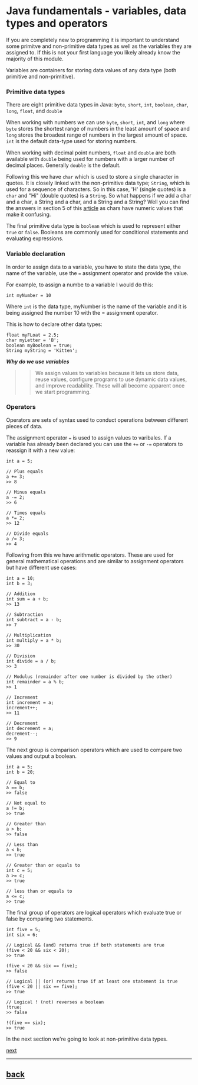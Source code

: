 # Java fundamentals - variables, data types and operators

If you are completely new to programming it is important to understand some primitve and non-primitive data types as well as the variables they are assigned to. If this is not your first language you likely already know the majority of this module.

Variables are containers for storing data values of any data type (both primitive and non-primitive).

### Primitive data types

There are eight primitive data types in Java: `byte`, `short`, `int`, `boolean`, `char`, `long`, `float`, and `double`

When working with numbers we can use `byte`, `short`, `int`, and `long` where `byte` stores the shortest range of numbers in the least amount of space and `long` stores the broadest range of numbers in the largest amount of space. `int` is the default data-type used for storing numbers.

When working with decimal point numbers, `float` and `double` are both available with `double` being used for numbers with a larger number of decimal places. Generally `double` is the default.

Following this we have `char` which is used to store a single character in quotes. It is closely linked with the non-primitive data type; `String`, which is used for a sequence of characters. So in this case, 'H' (single quotes) is a `char` and "Hi" (double quotes) is a `String`. So what happens if we add a char and a char, a String and a char, and a String and a String? Well you can find the answers in section 5 of this [article](https://www.baeldung.com/java-char-vs-string) as chars have numeric values that make it confusing.

The final primitive data type is `boolean` which is used to represent either `true` or `false`. Booleans are commonly used for conditional statements and evaluating expressions.

### Variable declaration

In order to assign data to a variable, you have to state the data type, the name of the variable, use the `=` assignment operator and provide the value.

For example, to assign a numbe to a variable I would do this:

```
int myNumber = 10
```

Where `int` is the data type, myNumber is the name of the variable and it is being assigned the number 10 with the = assignment operator.

This is how to declare other data types:

```
float myFLoat = 2.5;
char myLetter = 'B';
boolean myBoolean = true;
String myString = 'Kitten';
```

**_Why do we use variables_**

> > We assign values to variables because it lets us store data, reuse values, configure programs to use dynamic data values, and improve readability. These will all become apparent once we start programming.

### Operators

Operators are sets of syntax used to conduct operations between different pieces of data.

The assignment operator `=` is used to assign values to varibales. If a variable has already been declared you can use the `+=` or `-=` operators to reassign it with a new value:

```
int a = 5;

// Plus equals
a += 3;
>> 8

// Minus equals
a -= 2;
>> 6

// Times equals
a *= 2;
>> 12

// Divide equals
a /= 3;
>> 4
```

Following from this we have arithmetic operators. These are used for general mathematical operations and are similar to assignment operators but have different use cases:

```
int a = 10;
int b = 3;

// Addition
int sum = a + b;
>> 13

// Subtraction
int subtract = a - b;
>> 7

// Multiplication
int multiply = a * b;
>> 30

// Division
int divide = a / b;
>> 3

// Modulus (remainder after one number is divided by the other)
int remainder = a % b;
>> 1

// Increment
int increment = a;
increment++;
>> 11

// Decrement
int decrement = a;
decrement--;
>> 9

```

The next group is comparison operators which are used to compare two values and output a boolean.

```
int a = 5;
int b = 20;

// Equal to
a == b;
>> false

// Not equal to
a != b;
>> true

// Greater than
a > b;
>> false

// Less than
a < b;
>> true

// Greater than or equals to
int c = 5;
a >= c;
>> true

// less than or equals to
a <= c;
>> true
```

The final group of operators are logical operators which evaluate true or false by comparing two statements.

```
int five = 5;
int six = 6;

// Logical && (and) returns true if both statements are true
(five < 20 && six < 20);
>> true

(five < 20 && six == five);
>> false

// Logical || (or) returns true if at least one statement is true
(five < 20 || six == five);
>> true

// Logical ! (not) reverses a boolean
!true;
>> false

!(five == six);
>> true
```

In the next section we're going to look at non-primitive data types.

[next](../java-fundamentals/advanced-data_types.md)

---

## [back](../README.md)
